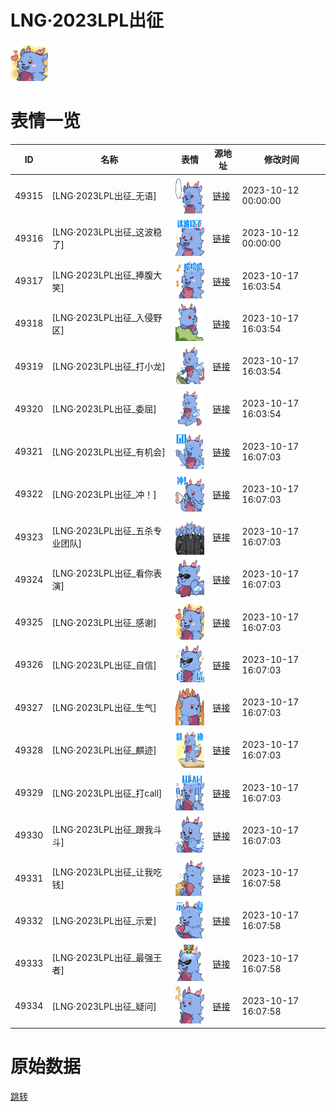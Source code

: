 # LNG·2023LPL出征

<img src="./cover.png" height="60" alt="cover" />

# 表情一览

|ID|名称|表情|源地址|修改时间|
|----|----|----|----|----|
|49315|[LNG·2023LPL出征_无语]|<img src="./pic/049315_%5BLNG·2023LPL出征_无语%5D.png" height="60" alt="无语"/>|[链接](https://i0.hdslb.com/bfs/emote/f93ba876b07675f5168bce1f72cd79ad4594aec7.png)|2023-10-12 00:00:00|
|49316|[LNG·2023LPL出征_这波稳了]|<img src="./pic/049316_%5BLNG·2023LPL出征_这波稳了%5D.png" height="60" alt="这波稳了"/>|[链接](https://i0.hdslb.com/bfs/emote/1c5526b0a09828a4ca4be4fc79f24de31e2121c4.png)|2023-10-12 00:00:00|
|49317|[LNG·2023LPL出征_捧腹大笑]|<img src="./pic/049317_%5BLNG·2023LPL出征_捧腹大笑%5D.png" height="60" alt="捧腹大笑"/>|[链接](https://i0.hdslb.com/bfs/emote/decef364db22604e7fd89874053ef026be44c28e.png)|2023-10-17 16:03:54|
|49318|[LNG·2023LPL出征_入侵野区]|<img src="./pic/049318_%5BLNG·2023LPL出征_入侵野区%5D.png" height="60" alt="入侵野区"/>|[链接](https://i0.hdslb.com/bfs/emote/d976e028a53b4a731d1d6f161d76f95f570a010e.png)|2023-10-17 16:03:54|
|49319|[LNG·2023LPL出征_打小龙]|<img src="./pic/049319_%5BLNG·2023LPL出征_打小龙%5D.png" height="60" alt="打小龙"/>|[链接](https://i0.hdslb.com/bfs/emote/e1d03a9bff41b6fb1a287c4d512c7e93d12dfe1a.png)|2023-10-17 16:03:54|
|49320|[LNG·2023LPL出征_委屈]|<img src="./pic/049320_%5BLNG·2023LPL出征_委屈%5D.png" height="60" alt="委屈"/>|[链接](https://i0.hdslb.com/bfs/emote/8706cb15b87ce7d72f327cccb05a316202d0e144.png)|2023-10-17 16:03:54|
|49321|[LNG·2023LPL出征_有机会]|<img src="./pic/049321_%5BLNG·2023LPL出征_有机会%5D.png" height="60" alt="有机会"/>|[链接](https://i0.hdslb.com/bfs/emote/7d5ee84d5f3e527e21a76863b8a6d6b644138712.png)|2023-10-17 16:07:03|
|49322|[LNG·2023LPL出征_冲！]|<img src="./pic/049322_%5BLNG·2023LPL出征_冲！%5D.png" height="60" alt="冲！"/>|[链接](https://i0.hdslb.com/bfs/emote/0eee51217e3209492d0de00d68ea87ebffc0f78d.png)|2023-10-17 16:07:03|
|49323|[LNG·2023LPL出征_五杀专业团队]|<img src="./pic/049323_%5BLNG·2023LPL出征_五杀专业团队%5D.png" height="60" alt="五杀专业团队"/>|[链接](https://i0.hdslb.com/bfs/emote/38baf5eb3d29ffd195129a1c3a1e0d29355fcb6d.png)|2023-10-17 16:07:03|
|49324|[LNG·2023LPL出征_看你表演]|<img src="./pic/049324_%5BLNG·2023LPL出征_看你表演%5D.png" height="60" alt="看你表演"/>|[链接](https://i0.hdslb.com/bfs/emote/00a503262788e56d5c72c2f290034a033ba66678.png)|2023-10-17 16:07:03|
|49325|[LNG·2023LPL出征_感谢]|<img src="./pic/049325_%5BLNG·2023LPL出征_感谢%5D.png" height="60" alt="感谢"/>|[链接](https://i0.hdslb.com/bfs/emote/4b66ea4d8591822b11092489f04ebfe4711aba1a.png)|2023-10-17 16:07:03|
|49326|[LNG·2023LPL出征_自信]|<img src="./pic/049326_%5BLNG·2023LPL出征_自信%5D.png" height="60" alt="自信"/>|[链接](https://i0.hdslb.com/bfs/emote/ed79d12173ed0e1b0a3e1e151b13d01e3837776f.png)|2023-10-17 16:07:03|
|49327|[LNG·2023LPL出征_生气]|<img src="./pic/049327_%5BLNG·2023LPL出征_生气%5D.png" height="60" alt="生气"/>|[链接](https://i0.hdslb.com/bfs/emote/d5d412b5705ec29a8a0054b649f373e09c3a0ec9.png)|2023-10-17 16:07:03|
|49328|[LNG·2023LPL出征_麒迹]|<img src="./pic/049328_%5BLNG·2023LPL出征_麒迹%5D.png" height="60" alt="麒迹"/>|[链接](https://i0.hdslb.com/bfs/emote/4d08bd368150ec829d679f5e2d5fba5516f74ca9.png)|2023-10-17 16:07:03|
|49329|[LNG·2023LPL出征_打call]|<img src="./pic/049329_%5BLNG·2023LPL出征_打call%5D.png" height="60" alt="打call"/>|[链接](https://i0.hdslb.com/bfs/emote/a95578e14f2e83ad9903251f133fb7641b18a613.png)|2023-10-17 16:07:03|
|49330|[LNG·2023LPL出征_跟我斗斗]|<img src="./pic/049330_%5BLNG·2023LPL出征_跟我斗斗%5D.png" height="60" alt="跟我斗斗"/>|[链接](https://i0.hdslb.com/bfs/emote/ae0d40b70161ac04e3a11228f9301121ca99e92c.png)|2023-10-17 16:07:03|
|49331|[LNG·2023LPL出征_让我吃钱]|<img src="./pic/049331_%5BLNG·2023LPL出征_让我吃钱%5D.png" height="60" alt="让我吃钱"/>|[链接](https://i0.hdslb.com/bfs/emote/ec982cbfe06eb5295ca8375bac8bc3ed46bdbcf8.png)|2023-10-17 16:07:58|
|49332|[LNG·2023LPL出征_示爱]|<img src="./pic/049332_%5BLNG·2023LPL出征_示爱%5D.png" height="60" alt="示爱"/>|[链接](https://i0.hdslb.com/bfs/emote/7e8441b787eb671fe38928f05af064d194db840d.png)|2023-10-17 16:07:58|
|49333|[LNG·2023LPL出征_最强王者]|<img src="./pic/049333_%5BLNG·2023LPL出征_最强王者%5D.png" height="60" alt="最强王者"/>|[链接](https://i0.hdslb.com/bfs/emote/77325c31c314fa8d4ffdfd8fabf69fbaceb27f6d.png)|2023-10-17 16:07:58|
|49334|[LNG·2023LPL出征_疑问]|<img src="./pic/049334_%5BLNG·2023LPL出征_疑问%5D.png" height="60" alt="疑问"/>|[链接](https://i0.hdslb.com/bfs/emote/111b4ded95e7783bcc98ccbfd5fad75d1f6cde42.png)|2023-10-17 16:07:58|

# 原始数据

[跳转](./raw.json)

